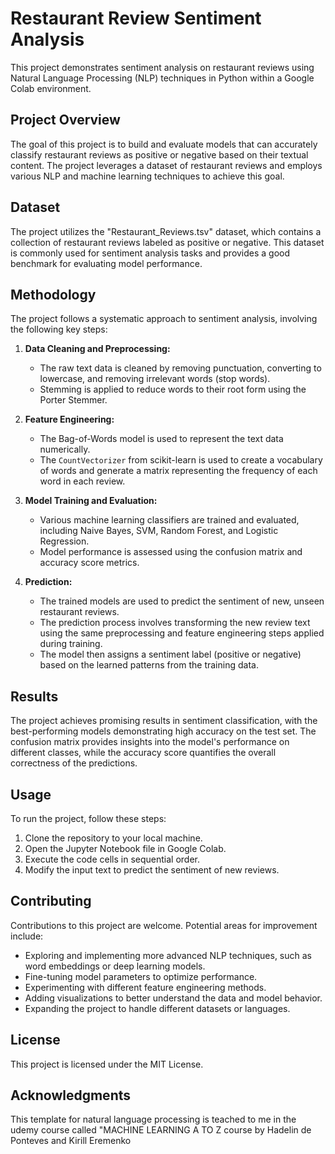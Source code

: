 # Restaurant Review Sentiment Analysis

This project demonstrates sentiment analysis on restaurant reviews using Natural Language Processing (NLP) techniques in Python within a Google Colab environment.

## Project Overview

The goal of this project is to build and evaluate models that can accurately classify restaurant reviews as positive or negative based on their textual content. The project leverages a dataset of restaurant reviews and employs various NLP and machine learning techniques to achieve this goal.

## Dataset

The project utilizes the "Restaurant_Reviews.tsv" dataset, which contains a collection of restaurant reviews labeled as positive or negative. This dataset is commonly used for sentiment analysis tasks and provides a good benchmark for evaluating model performance.

## Methodology

The project follows a systematic approach to sentiment analysis, involving the following key steps:

1. **Data Cleaning and Preprocessing:**
   - The raw text data is cleaned by removing punctuation, converting to lowercase, and removing irrelevant words (stop words).
   - Stemming is applied to reduce words to their root form using the Porter Stemmer.

2. **Feature Engineering:**
   - The Bag-of-Words model is used to represent the text data numerically.
   - The `CountVectorizer` from scikit-learn is used to create a vocabulary of words and generate a matrix representing the frequency of each word in each review.

3. **Model Training and Evaluation:**
   - Various machine learning classifiers are trained and evaluated, including Naive Bayes, SVM, Random Forest, and Logistic Regression.
   - Model performance is assessed using the confusion matrix and accuracy score metrics.

4. **Prediction:**
   - The trained models are used to predict the sentiment of new, unseen restaurant reviews.
   - The prediction process involves transforming the new review text using the same preprocessing and feature engineering steps applied during training.
   - The model then assigns a sentiment label (positive or negative) based on the learned patterns from the training data.

## Results

The project achieves promising results in sentiment classification, with the best-performing models demonstrating high accuracy on the test set. The confusion matrix provides insights into the model's performance on different classes, while the accuracy score quantifies the overall correctness of the predictions.

## Usage

To run the project, follow these steps:

1. Clone the repository to your local machine.
2. Open the Jupyter Notebook file in Google Colab.
3. Execute the code cells in sequential order.
4. Modify the input text to predict the sentiment of new reviews.

## Contributing

Contributions to this project are welcome. Potential areas for improvement include:

- Exploring and implementing more advanced NLP techniques, such as word embeddings or deep learning models.
- Fine-tuning model parameters to optimize performance.
- Experimenting with different feature engineering methods.
- Adding visualizations to better understand the data and model behavior.
- Expanding the project to handle different datasets or languages.

## License

This project is licensed under the MIT License.

## Acknowledgments

This template for natural language processing is teached to me in the udemy course called "MACHINE LEARNING A TO Z course by Hadelin de Ponteves and Kirill Eremenko

